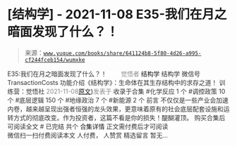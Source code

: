 # [结构学] - 2021-11-08 E35-我们在月之暗面发现了什么？！

> 来源：[`www.yuque.com/books/share/641124b8-5f80-4d26-a995-cf244fceb154/wumxke`](https://www.yuque.com/books/share/641124b8-5f80-4d26-a995-cf244fceb154/wumxke)

<ne-p id="520f42f3293818f927861ebbd5b15da4_p_0" data-lake-id="520f42f3293818f927861ebbd5b15da4_p_0"><ne-text id="u63ba2623" style="color: rgb(51, 51, 51);">E35:我们在月之暗面发现了什么？！</ne-text></ne-p> <ne-p id="964d1b987a0ec5e4f1a6c1cd1eeceff4" data-lake-id="964d1b987a0ec5e4f1a6c1cd1eeceff4"><ne-text id="uf5b452ae" ne-fontsize="12" style="color: rgb(255, 255, 255);">原创</ne-text><ne-text id="uf78b4470" style="color: rgb(140, 140, 140);">觉悟者</ne-text> <ne-text id="u7d95e374" ne-fontsize="14">结构学</ne-text></ne-p> <ne-p id="7e4aaceed7b05f1b27b76f056c2b5f40" data-lake-id="7e4aaceed7b05f1b27b76f056c2b5f40"><ne-text id="u87c6956f" ne-fontsize="14" ne-bold="true" style="color: rgb(51, 51, 51);">结构学</ne-text></ne-p> <ne-p id="d376f7976dca8167f74bbaab2a52ac42" data-lake-id="d376f7976dca8167f74bbaab2a52ac42"><ne-text id="u4bc60ec6" ne-fontsize="14" style="color: rgb(51, 51, 51);">微信号</ne-text><ne-text id="u3b56b10d" ne-fontsize="14" style="color: rgb(51, 51, 51);">TransactionCosts</ne-text></ne-p> <ne-p id="f697a1d92bf38cb8c24adb20fbbf5d0e" data-lake-id="f697a1d92bf38cb8c24adb20fbbf5d0e"><ne-text id="u16e6cf72" ne-fontsize="14" style="color: rgb(51, 51, 51);">功能介绍</ne-text><ne-text id="u00b70f15" ne-fontsize="14" style="color: rgb(51, 51, 51);">《结构学》：生命体在其生存结构中的求存之道！ 训练营：觉悟社</ne-text></ne-p> <ne-p id="27007001600892adff03ba9a09ca795d" data-lake-id="27007001600892adff03ba9a09ca795d"><ne-text id="uf6c36551" style="color: rgb(140, 140, 140);">2021-11-08</ne-text>[<ne-text id="u1800450c" ne-fontsize="14">原文</ne-text>](https://mp.weixin.qq.com/s?__biz=MzIzMDYwOTM0Mg==&mid=2247486632&idx=1&sn=170aeff87eb36dce354c8b2437f4b27f&chksm=e8b19479dfc61d6f08e6492954a528f20387fe2fa925747cf2b504d2bc69084f24495e972e41#rd))<ne-text id="ue50b756b" ne-fontsize="14" style="color: rgb(140, 140, 140);">发表于</ne-text></ne-p> <ne-p id="df22d48311cdf06a6c80a05c1319c162" data-lake-id="df22d48311cdf06a6c80a05c1319c162"><ne-text id="u9a0fda6e" style="color: rgb(51, 51, 51);">收录于合集</ne-text></ne-p> <ne-p id="cef2f353152d71af64b514faab5b7190" data-lake-id="cef2f353152d71af64b514faab5b7190"><ne-text id="uf331e114" style="color: rgb(51, 51, 51);">#化学反应 1 个</ne-text></ne-p> <ne-p id="364f5fbf1b89657f8a627532c11f35eb" data-lake-id="364f5fbf1b89657f8a627532c11f35eb"><ne-text id="u8e2dab8a" style="color: rgb(51, 51, 51);">#调控政策 10 个</ne-text></ne-p> <ne-p id="7e4e90be62ddd1354cb0fa4939f27bf7" data-lake-id="7e4e90be62ddd1354cb0fa4939f27bf7"><ne-text id="u4bdd18f8" style="color: rgb(51, 51, 51);">#底层逻辑 150 个</ne-text></ne-p> <ne-p id="e34cda3c20c8930f09f5d32153370252" data-lake-id="e34cda3c20c8930f09f5d32153370252"><ne-text id="u1bdf1ba1" style="color: rgb(51, 51, 51);">#地缘政治 7 个</ne-text></ne-p> <ne-p id="16fdc1b8f3ba523945314558de65b7df" data-lake-id="16fdc1b8f3ba523945314558de65b7df"><ne-text id="u599813a1" style="color: rgb(51, 51, 51);">#新能源 2 个</ne-text></ne-p> <ne-p id="cc993c8d12cc05649d8a21e7bcc446c7" data-lake-id="cc993c8d12cc05649d8a21e7bcc446c7"><ne-text id="u69db26c2" style="color: rgb(51, 51, 51);">前言</ne-text></ne-p> <ne-p id="481ba1d1d8e04dd144db757cfd1d7e74" data-lake-id="481ba1d1d8e04dd144db757cfd1d7e74"><ne-text id="u8c938775" style="color: rgb(51, 51, 51);">不仅仅是一些产业会加速内卷，越来越呈现出强者恒强的龙头效果，更意味着原有的社会底层配套设施和运转方式的彻底改变。作为投资者，这篇不看是你的损失！醍醐灌顶。</ne-text></ne-p> <ne-p id="84a8b158aac55306098a0bb568ec7b3d" data-lake-id="84a8b158aac55306098a0bb568ec7b3d" ne-alignment="center"><ne-text id="u1b2a9841" style="color: rgb(51, 51, 51);">购买合集后可阅读全文</ne-text></ne-p> <ne-p id="e3d20adff06e8ab781b53c373818e0b9" data-lake-id="e3d20adff06e8ab781b53c373818e0b9" ne-alignment="center"><ne-text id="u5589b100" style="color: rgb(51, 51, 51);">#</ne-text></ne-p> <ne-p id="44c8d59584c9de24fc1890c336e39814" data-lake-id="44c8d59584c9de24fc1890c336e39814" ne-alignment="center"><ne-text id="u1d0c22c7" style="color: rgb(51, 51, 51);">已完结 共个</ne-text></ne-p> <ne-p id="847eaf5bf6ff2196b41251094d774e04" data-lake-id="847eaf5bf6ff2196b41251094d774e04" ne-alignment="center"><ne-text id="u0fd22a21" ne-fontsize="16">合集详情</ne-text></ne-p> <ne-p id="6b6b1133bde61e8d9ba96c496b4c5140" data-lake-id="6b6b1133bde61e8d9ba96c496b4c5140" ne-alignment="center"><ne-text id="u6277c6f0" style="color: rgb(51, 51, 51);">正文需付费后才可阅读</ne-text></ne-p> <ne-p id="9c2098aa9afd33f41b1ce3fa48f2d48a" data-lake-id="9c2098aa9afd33f41b1ce3fa48f2d48a" ne-alignment="center"><ne-text id="udcde0b9f" style="color: rgb(255, 255, 255);">加载中</ne-text></ne-p> <ne-p id="cf05733075eb920b50b8204a21ae5a8b" data-lake-id="cf05733075eb920b50b8204a21ae5a8b" ne-alignment="center"><ne-text id="ucd33aed9" style="color: rgb(255, 255, 255);"> 微信豆购买</ne-text></ne-p> <ne-p id="394f6ac49b7413b3a063d22131866d3a" data-lake-id="394f6ac49b7413b3a063d22131866d3a" ne-alignment="center"><ne-text id="u95b78562" style="color: rgb(51, 51, 51);">微信扫一扫付费阅读本文</ne-text></ne-p> <ne-p id="09f25664ef29642c576fe0a1808f7033" data-lake-id="09f25664ef29642c576fe0a1808f7033" ne-alignment="center"><ne-text id="ude37428d" ne-fontsize="13" style="color: rgb(51, 51, 51);">人付费， 人赞赏</ne-text></ne-p> <ne-h3 id="C7pyU" data-lake-id="C7pyU"><ne-heading-ext><ne-heading-anchor></ne-heading-anchor><ne-heading-fold></ne-heading-fold></ne-heading-ext><ne-heading-content><ne-text id="ue4e5accb" ne-fontsize="16" style="color: rgb(51, 51, 51);">精选留言</ne-text></ne-heading-content></ne-h3> <ne-p id="09c8ced19a4921476292002ba0c9489d" data-lake-id="09c8ced19a4921476292002ba0c9489d"><ne-text id="uc9118a47" style="color: rgb(51, 51, 51);">暂无...</ne-text></ne-p>